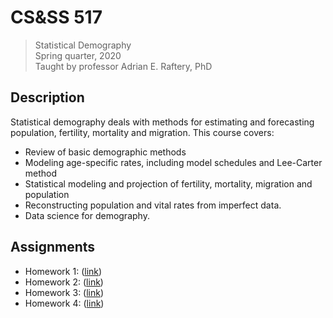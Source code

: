 CS&SS 517
=========

> Statistical Demography\
> Spring quarter, 2020\
> Taught by professor Adrian E. Raftery, PhD


## Description

Statistical demography deals with methods for estimating and forecasting
population, fertility, mortality and migration. This course covers:

 * Review of basic demographic methods
 * Modeling age-specific rates, including model schedules and Lee-Carter method
 * Statistical modeling and projection of fertility, mortality, migration and
   population
 * Reconstructing population and vital rates from imperfect data.
 * Data science for demography.


## Assignments

 * Homework 1: ([link][1])
 * Homework 2: ([link][2])
 * Homework 3: ([link][3])
 * Homework 4: ([link][4])


[1]: homework/hw01/
[2]: homework/hw02/
[3]: homework/hw03/
[4]: homework/hw04/
